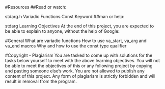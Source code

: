 #Resources ##Read or watch:

stdarg.h Variadic Functions Const Keyword ##man or help:

stdarg Learning Objectives At the end of this project, you are expected to be able to explain to anyone, without the help of Google:

#General What are variadic functions How to use va_start, va_arg and va_end macros Why and how to use the const type qualifier

#Copyright - Plagiarism You are tasked to come up with solutions for the tasks below yourself to meet with the above learning objectives. You will not be able to meet the objectives of this or any following project by copying and pasting someone else’s work. You are not allowed to publish any content of this project. Any form of plagiarism is strictly forbidden and will result in removal from the program.
